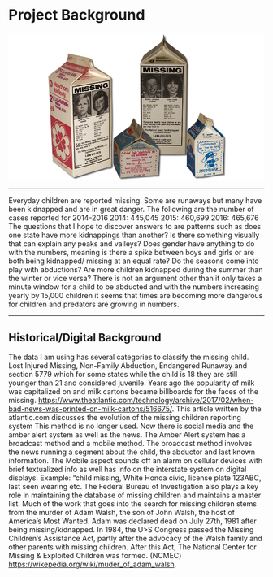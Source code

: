 # Project Background

![milk carton kids](https://raw.githubusercontent.com/aicha85/The-Milk-Carton-Kids-Summer-2018-Dig-Hum/master/docs/imgs/missing-child-safety-council1.png)

---
Everyday children are reported missing. Some are runaways but many have been 
kidnapped and are in great danger. The following are the number of cases reported for 2014-2016 
2014: 445,045
2015: 460,699 
2016: 465,676 
The questions that I hope to discover answers to are patterns such as does one state have more kidnappings than another? Is there something visually that can explain any peaks and valleys? Does gender have anything to do with the numbers, meaning is there a spike between boys and girls or are both being kidnapped/ missing at an equal rate? Do the seasons come into play with abductions?  Are more children kidnapped during the summer than the winter or vice versa? There is not an argument other than it only takes a minute window for a child to be abducted and with the numbers increasing yearly by 15,000 children it seems that times are becoming more dangerous for children and predators are growing in numbers. 


---

## Historical/Digital Background

The data I am using has several categories to classify the missing child. Lost Injured Missing, Non-Family Abduction, Endangered Runaway and section 5779 which for some states while the child is 18 they are still younger than 21 and considered juvenile. 
Years ago the popularity of milk was capitalized on and milk cartons became billboards for the faces of the missing. https://www.theatlantic.com/technology/archive/2017/02/when-bad-news-was-printed-on-milk-cartons/516675/. This article written by the atlantic.com discusses the evolution of the missing children reporting system This method is no longer used. Now there is social media and the amber alert system as well as the news. The Amber Alert system has a broadcast method and a mobile method. The broadcast method involves the news running a segment about the child, the abductor and last known information. The Mobile aspect sounds off an alarm on cellular devices with brief textualized info as well has info on the interstate system on digital displays. Example: “child missing, White Honda civic, license plate 123ABC, last seen wearing etc. The Federal Bureau of Investigation also plays a key role in maintaining the database of missing children and maintains a master list. Much of the work that goes into the search for missing children stems from the murder of Adam Walsh, the son of John Walsh, the host of America’s Most Wanted. Adam was declared dead on July 27th, 1981 after being missing/kidnapped.  In 1984, the U>S Congress passed the Missing Children’s Assistance Act, partly after the advocacy of the Walsh family and other parents with missing children.  After this Act, The National Center for Missing & Exploited Children was formed. (NCMEC)
https://wikepedia.org/wiki/muder_of_adam_walsh.  


